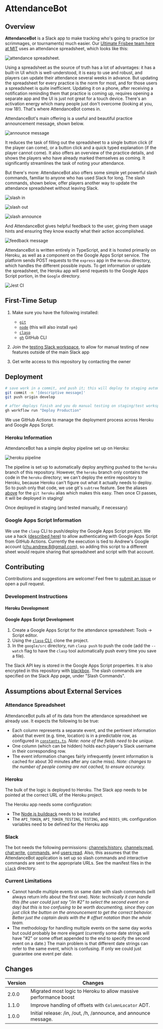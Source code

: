 # AttendanceBot

## Overview

**AttendanceBot** is a Slack app to make tracking who's going to practice (or scrimmages, or tournaments) much easier. Our [Ultimate Frisbee team here at MIT](http://mens-ult.mit.edu/) uses an attendance spreadsheet, which looks like this:

![attendance spreadsheet](imgs/attendance-spreadsheet.jpg "Attendance Spreadsheet").

Using a spreadsheet as the source of truth has a lot of advantages: it has a built-in UI which is well-understood, it is easy to use and robust, and players can update their attendance several weeks in advance. But updating the spreadsheet for every practice is the norm for most, and for those users a spreadsheet is quite inefficient. Updating it on a phone, after receiving a notification reminding them that practice is coming up, requires opening a separate app and the UI is just not great for a touch device. There's an activation energy which many people just don't overcome (looking at you, row 18!). That's where AttendanceBot comes in.

AttendanceBot's main offering is a useful and beautiful practice announcement message, shown below.

![announce message](imgs/announce-message.png "Announce Message")

It reduces the task of filling out the spreadsheet to a single button click (if the player can come), or a button click and a quick typed explanation (if the player cannot come). It also offers an overview of the practice details, and shows the players who have already marked themselves as coming. It significantly streamlines the task of noting your attendance.

But there's more: AttendanceBot also offers some simple yet powerful slash commands, familiar to anyone who has used Slack for long. The slash commands, shown below, offer players another way to update the attendance spreadsheet without leaving Slack.

![slash in](imgs/slash-in-command.jpg "/in")

![slash out](imgs/slash-out-command.jpg "/out")

![slash announce](imgs/slash-announce-command.jpg "/announce")

And AttendanceBot gives helpful feedback to the user, giving them usage hints and ensuring they know exactly what their action accomplished.

![feedback message](imgs/feedback-message.png "Feedback to user")

AttendanceBot is written entirely in TypeScript, and it is hosted primarily on Heroku, as well as a component on the Google Apps Script service. The platform sends POST requests to the `express` app in the `Heroku` directory, which handles the different possible inputs. To get information or update the spreadsheet, the Heroku app will send requests to the Google Apps Script portion, in the `Google` directory.

![Jest CI](https://github.com/a-churchill/attendance-bot/workflows/Jest%20CI/badge.svg?branch=heroku)

## First-Time Setup

1. Make sure you have the following installed:

   - [`git`](https://git-scm.com/book/en/v2/Getting-Started-Installing-Git)
   - [`node`](https://nodejs.org/en/download/) (this will also install `npm`)
   - [`clasp`](https://developers.google.com/apps-script/guides/clasp#installation)
   - [`gh`](https://github.com/cli/cli#installation) GitHub CLI

2. Join the [testing Slack workspace](https://join.slack.com/t/testingworksp/shared_invite/zt-11c5f4rhu-atU6Ym5TIbQUCUrlSH6e8Q), to allow for manual testing of new features outside of the main Slack app

3. Get write access to this repository by contacting the owner

## Deployment

```bash
# save work in a commit, and push it; this will deploy to staging automatically
git commit -m '[descriptive message]'
git push origin develop

# after deploys finish and you do manual testing on staging/test workspace
gh workflow run "Deploy Production"
```

We use GitHub Actions to manage the deployment process across Heroku and Google Apps Script.

### Heroku Information

AttendanceBot has a simple deploy pipeline set up on Heroku:

![heroku pipeline](imgs/heroku-pipeline.png "Heroku Pipeline")

The pipeline is set up to automatically deploy anything pushed to the `heroku` branch of this repository. However, the `heroku` branch only contains the code in the `heroku` directory; we can't deploy the entire repository to Heroku, because Heroku can't figure out what it actually needs to deploy. So to push only that code, we use git's `subtree` feature. See the aliases [above](#first-time-setup) for the `git heroku` alias which makes this easy. Then once CI passes, it will be deployed in staging!

Once deployed in staging (and tested manually, if necessary)

### Google Apps Script Information

We use the `clasp` CLI to push/deploy the Google Apps Script project. We use a hack ([described here](https://github.com/ericanastas/deploy-google-app-script-action)) to allow authenticating with Google Apps Script from GitHub Actions. Currently the execution is tied to Andrew's Google account (chu.andrew.8@gmail.com), so adding this script to a different sheet would require sharing that spreadsheet and script with that account.

## Contributing

Contributions and suggestions are welcome! Feel free to [submit an issue](https://github.com/xxaxdxcxx/attendance-bot/issues/new) or open a pull request.

### Development Instructions

#### Heroku Development

#### Google Apps Script Development

1. Create a Google Apps Script for the attendance spreadsheet: Tools -> Script editor.
2. Using the [`clasp` CLI](https://developers.google.com/apps-script/guides/clasp#clone_an_existing_project), clone the project.
3. In the `google/src` directory, run `clasp push` to push the code (add the `--watch` flag to have the `clasp` tool automatically push every time you save a file).

The Slack API key is stored in the Google Apps Script properties. It is also encrypted in this repository with [blackbox](https://github.com/StackExchange/blackbox#blackbox-). The slash commands are specified on the Slack App page, under "Slash Commands".

## Assumptions about External Services

### Attendance Spreadsheet

AttendanceBot pulls all of its data from the attendance spreadsheet we already use. It expects the following to be true:

- Each column represents a separate event, and the pertinent information about that event (e.g. time, location) is in a predictable row, as configured in [`constants.ts`](src/constants.ts). _Note: none of the fields need to be unique._
- One column (which can be hidden) holds each player's Slack username in their corresponding row.
- The event information changes fairly infrequently (event information is cached for about 30 minutes after any cache miss). _Note: changes to the number of people coming are not cached, to ensure accuracy._

### Heroku

The bulk of the logic is deployed to Heroku. The Slack app needs to be pointed at the correct URL of the Heroku project.

The Heroku app needs some configuration:

- The [Node.js buildpack](https://elements.heroku.com/buildpacks/heroku/heroku-buildpack-nodejs) needs to be installed
- The `API_TOKEN`, `API_TOKEN_TESTING`, `TESTING`, and `REDIS_URL` configuration variables need to be defined for the Heroku app

### Slack

The bot needs the following permissions: [channels:history](https://api.slack.com/scopes/channels:history), [channels:read](https://api.slack.com/scopes/channels:read), [chat:write](https://api.slack.com/scopes/chat:write), [commands](https://api.slack.com/scopes/commands), and [users:read](https://api.slack.com/scopes/commands). Also, this assumes that the AttendanceBot application is set up so slash commands and interactive commands are sent to the appropriate URLs. See the manifest files in the [`slack`](slack) directory.

### Current Limitations

- Cannot handle multiple events on same date with slash commands (will always return info about the first one). _Note: technically it can handle this (the user could just say "/in #2" to select the second event on a day) but this is too confusing to be worth documenting, since they can just click the button on the announcement to get the correct behavior. Better just the captain deals with the # offset notation than the whole team._
- The methodology for handling multiple events on the same day works but could probably be more elegant (currently some date strings will have "#2" or some offset appended to the end to specify the second event on a date.) The main problem is that different date strings can refer to the same event, which is confusing. If only we could just guarantee one event per date.

## Changes

| Version | Changes                                                          |
| ------- | ---------------------------------------------------------------- |
| 2.0.0   | Migrated most logic to Heroku to allow massive performance boost |
| 1.1.0   | Improve handling of offsets with `ColumnLocator` ADT.            |
| 1.0.0   | Initial release: /in, /out, /h, /announce, and announce message. |
